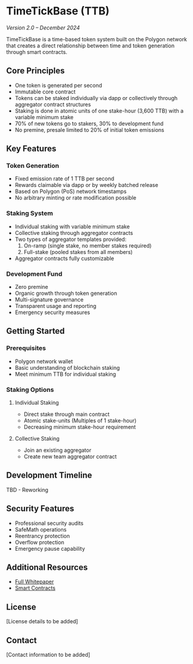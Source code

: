 # TimeTickBase (TTB)
*Version 2.0 – December 2024*

TimeTickBase is a time-based token system built on the Polygon network that creates a direct relationship between time and token generation through smart contracts.

## Core Principles

- One token is generated per second
- Immutable core contract
- Tokens can be staked individually via dapp or collectively through aggregator contract structures
- Staking is done in atomic units of one stake-hour (3,600 TTB) with a variable minimum stake
- 70% of new tokens go to stakers, 30% to development fund
- No premine, presale limited to 20% of initial token emissions

## Key Features

### Token Generation
- Fixed emission rate of 1 TTB per second
- Rewards claimable via dapp or by weekly batched release
- Based on Polygon (PoS) network timestamps
- No arbitrary minting or rate modification possible

### Staking System
- Individual staking with variable minimum stake
- Collective staking through aggregator contracts
- Two types of aggregator templates provided:
  1. On-ramp (single stake, no member stakes required)
  2. Full-stake (pooled stakes from all members)
- Aggregator contracts fully customizable

### Development Fund
- Zero premine
- Organic growth through token generation
- Multi-signature governance
- Transparent usage and reporting
- Emergency security measures

## Getting Started

### Prerequisites
- Polygon network wallet
- Basic understanding of blockchain staking
- Meet minimum TTB for individual staking

### Staking Options
1. Individual Staking
   - Direct stake through main contract
   - Atomic stake-units (Multiples of 1 stake-hour)
   - Decreasing minimum stake-hour requirement

2. Collective Staking
   - Join an existing aggregator
   - Create new team aggregator contract

## Development Timeline

TBD - Reworking

## Security Features

- Professional security audits
- SafeMath operations
- Reentrancy protection
- Overflow protection
- Emergency pause capability

## Additional Resources

- [Full Whitepaper](./whitepaper.md)
- [Smart Contracts](../contracts/)

## License

[License details to be added]

## Contact

[Contact information to be added]
